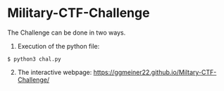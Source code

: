 # Military-CTF-Challenge

The Challenge can be done in two ways.

1. Execution of the python file:
~~~
$ python3 chal.py
~~~
2. The interactive webpage: https://ggmeiner22.github.io/Miltary-CTF-Challenge/

